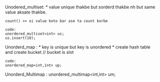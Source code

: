 Unodered_multiset:
    * value unique thakbe but sorderd thakbe nh
    but same value aksate thakbe.
    
    count() >> oi value koto bar ase ta count korbe

    code:
    unordered_multiset<int> us;
    us.insert(10);
    
Unorderd_map :
    * key is unique but key is unordered
    * create hash table and create bucket // bucket is slot

    code:
    unordered_map<int,int> up;

Unorderd_Multimap :
    unordered_multimap<int,int> um;
    

